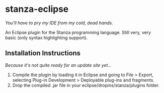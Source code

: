 # stanza-eclipse
*You'll have to pry my IDE from my cold, dead hands.*

An Eclipse plugin for the Stanza programming language. Still very, very basic
(only syntax highlighting support).

## Installation Instructions
*Because it's not quite ready for an update site yet...*

1. Compile the plugin by loading it in Eclipse and going to File > Export,
selecting Plug-in Development > Deployable plug-ins and fragments.
2. Drop the compiled .jar file in your eclipse/dropins/stanza/plugins folder.
